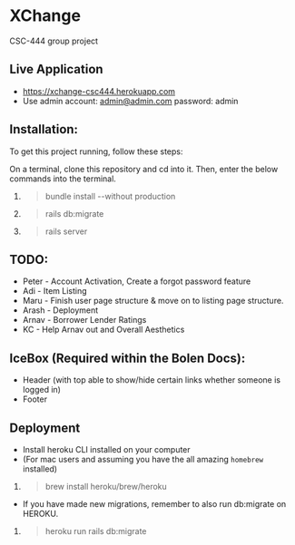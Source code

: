 # XChange

CSC-444 group project

## Live Application
* https://xchange-csc444.herokuapp.com
* Use admin account: admin@admin.com password: admin

## Installation:
To get this project running, follow these steps: 

 On a terminal, clone this repository and cd into it. Then, enter the below commands into the terminal. 
1. >bundle install --without production 
2. >rails db:migrate
3. >rails server 

## TODO:
* Peter - Account Activation, Create a forgot password feature
* Adi - Item Listing
* Maru - Finish user page structure & move on to listing page structure.   
* Arash - Deployment 
* Arnav - Borrower Lender Ratings
* KC - Help Arnav out and Overall Aesthetics

## IceBox (Required within the Bolen Docs):
* Header (with top able to show/hide certain links whether someone is logged in)
* Footer

## Deployment
* Install heroku CLI installed on your computer
* (For mac users and assuming you have the all amazing `homebrew` installed)
1. >brew install heroku/brew/heroku

* If you have made new migrations, remember to also run db:migrate on HEROKU. 

1. >heroku run rails db:migrate

